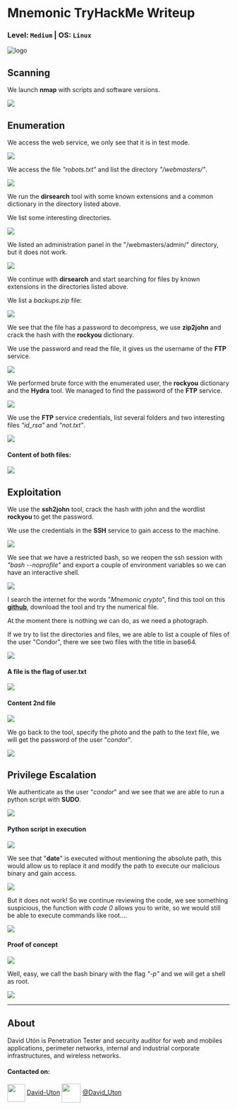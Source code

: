 # Mnemonic TryHackMe Writeup
### Level: `Medium` | OS: `Linux`

![logo](1.png)

## Scanning
We launch **nmap** with scripts and software versions.

![](2.png)

## Enumeration
We access the web service, we only see that it is in test mode.

![](3.png)

We access the file *"robots.txt"* and list the directory *"/webmasters/"*.

![](4.png)

We run the **dirsearch** tool with some known extensions and a common dictionary in the directory listed above.

We list some interesting directories.

![](5.png)

We listed an administration panel in the "/webmasters/admin/" directory, but it does not work.

![](6.png)

We continue with **dirsearch** and start searching for files by known extensions in the directories listed above. 

We list a *backups.zip* file:

![](7.png)

We see that the file has a password to decompress, we use **zip2john** and crack the hash with the **rockyou** dictionary.

We use the password and read the file, it gives us the username of the **FTP** service.

![](8.png)

We performed brute force with the enumerated user, the **rockyou** dictionary and the **Hydra** tool. We managed to find the password of the **FTP** service.

![](9.png)

We use the **FTP** service credentials, list several folders and two interesting files *"id_rsa"* and *"not.txt"*.

![](10.png)

#### Content of both files:

![](11.png)

## Exploitation
We use the **ssh2john** tool, crack the hash with john and the wordlist **rockyou** to get the password.

We use the credentials in the **SSH** service to gain access to the machine.

![](12.png)

We see that we have a restricted bash, so we reopen the ssh session with *"bash --noprofile"* and export a couple of environment variables so we can have an interactive shell.

![](13.png)

I search the internet for the words "*Mnemonic crypto*", find this tool on this **[github](https://github.com/MustafaTanguner/Mnemonic)**, download the tool and try the numerical file.

At the moment there is nothing we can do, as we need a photograph.

If we try to list the directories and files, we are able to list a couple of files of the user "Condor", there we see two files with the title in base64.

![](14.png)

#### A file is the flag of user.txt

![](15.png)

#### Content 2nd file

![](16.png)

We go back to the tool, specify the photo and the path to the text file, we will get the password of the user "*condor*".

![](17.png)

## Privilege Escalation
We authenticate as the user "*condor*" and we see that we are able to run a python script with **SUDO**.

![](18.png)

#### Python script in execution

![](19.png)

We see that "**date**" is executed without mentioning the absolute path, this would allow us to replace it and modify the path to execute our malicious binary and gain access.

![](20.png)

But it does not work! So we continue reviewing the code, we see something suspicious, the function with *code 0* allows you to write, so we would still be able to execute commands like root....

![](21.png)

#### Proof of concept

![](22.png)

Well, easy, we call the bash binary with the flag *"-p"* and we will get a shell as root.

![](23.png)

---
## About

David Utón is Penetration Tester and security auditor for web and mobiles applications, perimeter networks, internal and industrial corporate infrastructures, and wireless networks.

#### Contacted on:

<img src='https://m3n0sd0n4ld.github.io/imgs/linkedin.png' width='40' align='center'> [David-Uton](https://www.linkedin.com/in/david-uton/)
<img src='https://m3n0sd0n4ld.github.io/imgs/twitter.png' width='43' align='center'> [@David_Uton](https://twitter.com/David_Uton)
